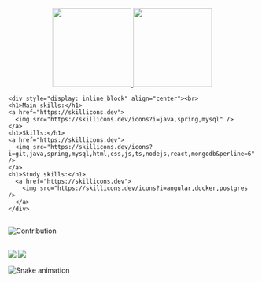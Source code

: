 
<div align="center">
  <a href="https://github.com/P1ul0">
  <img height="160em" src="https://github-readme-stats.vercel.app/api?username=P1ul0&show_icons=true&theme=radical&include_all_commits=true&count_private=true"/>
  <img height="160em" src="https://github-readme-stats.vercel.app/api/top-langs/?username=P1ul0&layout=compact&langs_count=7&theme=radical"/>
  </a>
</div>

    <div style="display: inline_block" align="center"><br>  
    <h1>Main skills:</h1>
    <a href="https://skillicons.dev">
      <img src="https://skillicons.dev/icons?i=java,spring,mysql" />
    </a>
    <h1>Skills:</h1>
    <a href="https://skillicons.dev">
      <img src="https://skillicons.dev/icons?i=git,java,spring,mysql,html,css,js,ts,nodejs,react,mongodb&perline=6" />
    </a>    
    <h1>Study skills:</h1>
      <a href="https://skillicons.dev">
        <img src="https://skillicons.dev/icons?i=angular,docker,postgres />  
      </a>          
    </div>
  
  ##
  
  ![Contribution](https://activity-graph.herokuapp.com/graph?username=P1ul0&theme=gotham&hide_border=true&area=true_color=&title_color=07EE46&bg_color=000000&color=07EE46) 
  
 ##
  
<div> 
   <a href = "mailto:paulocesar147852@gmail.com"><img src="https://img.shields.io/badge/-Gmail-%23333?style=for-the-badge&logo=gmail&logoColor=white" target="_blank"></a>
    <a href="" target="_blank"><img src="https://img.shields.io/badge/-LinkedIn-%230077B5?style=for-the-badge&logo=linkedin&logoColor=white" target="_blank"></a> 
 
 ![Snake animation](https://github.com/P1ul0/P1ul0/blob/output/github-contribution-grid-snake.svg)
 
</div>
